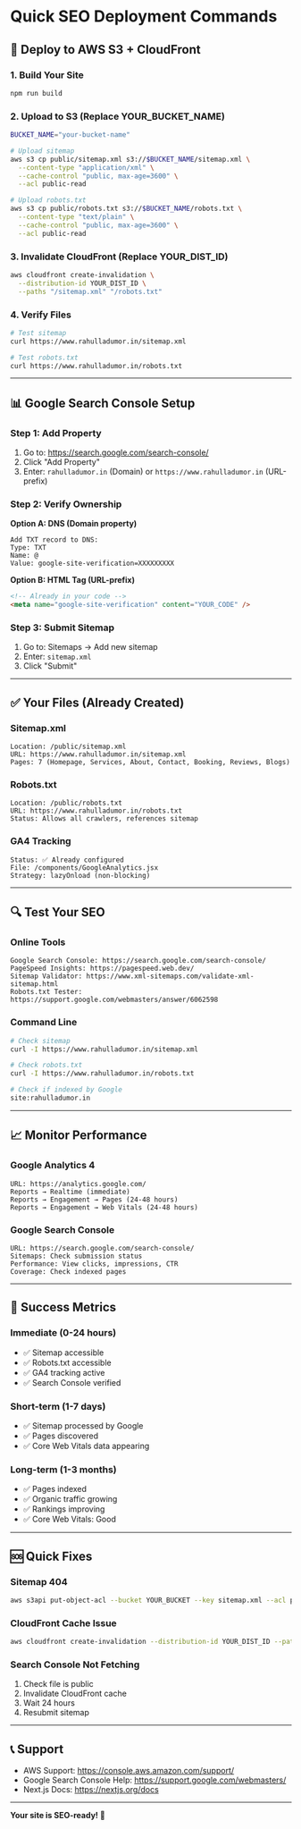 # Quick SEO Deployment Commands

## 🚀 Deploy to AWS S3 + CloudFront

### 1. Build Your Site
```bash
npm run build
```

### 2. Upload to S3 (Replace YOUR_BUCKET_NAME)
```bash
BUCKET_NAME="your-bucket-name"

# Upload sitemap
aws s3 cp public/sitemap.xml s3://$BUCKET_NAME/sitemap.xml \
  --content-type "application/xml" \
  --cache-control "public, max-age=3600" \
  --acl public-read

# Upload robots.txt
aws s3 cp public/robots.txt s3://$BUCKET_NAME/robots.txt \
  --content-type "text/plain" \
  --cache-control "public, max-age=3600" \
  --acl public-read
```

### 3. Invalidate CloudFront (Replace YOUR_DIST_ID)
```bash
aws cloudfront create-invalidation \
  --distribution-id YOUR_DIST_ID \
  --paths "/sitemap.xml" "/robots.txt"
```

### 4. Verify Files
```bash
# Test sitemap
curl https://www.rahulladumor.in/sitemap.xml

# Test robots.txt
curl https://www.rahulladumor.in/robots.txt
```

---

## 📊 Google Search Console Setup

### Step 1: Add Property
1. Go to: https://search.google.com/search-console/
2. Click "Add Property"
3. Enter: `rahulladumor.in` (Domain) or `https://www.rahulladumor.in` (URL-prefix)

### Step 2: Verify Ownership
**Option A: DNS (Domain property)**
```
Add TXT record to DNS:
Type: TXT
Name: @
Value: google-site-verification=XXXXXXXXX
```

**Option B: HTML Tag (URL-prefix)**
```html
<!-- Already in your code -->
<meta name="google-site-verification" content="YOUR_CODE" />
```

### Step 3: Submit Sitemap
1. Go to: Sitemaps → Add new sitemap
2. Enter: `sitemap.xml`
3. Click "Submit"

---

## ✅ Your Files (Already Created)

### Sitemap.xml
```
Location: /public/sitemap.xml
URL: https://www.rahulladumor.in/sitemap.xml
Pages: 7 (Homepage, Services, About, Contact, Booking, Reviews, Blogs)
```

### Robots.txt
```
Location: /public/robots.txt
URL: https://www.rahulladumor.in/robots.txt
Status: Allows all crawlers, references sitemap
```

### GA4 Tracking
```
Status: ✅ Already configured
File: /components/GoogleAnalytics.jsx
Strategy: lazyOnload (non-blocking)
```

---

## 🔍 Test Your SEO

### Online Tools
```
Google Search Console: https://search.google.com/search-console/
PageSpeed Insights: https://pagespeed.web.dev/
Sitemap Validator: https://www.xml-sitemaps.com/validate-xml-sitemap.html
Robots.txt Tester: https://support.google.com/webmasters/answer/6062598
```

### Command Line
```bash
# Check sitemap
curl -I https://www.rahulladumor.in/sitemap.xml

# Check robots.txt
curl -I https://www.rahulladumor.in/robots.txt

# Check if indexed by Google
site:rahulladumor.in
```

---

## 📈 Monitor Performance

### Google Analytics 4
```
URL: https://analytics.google.com/
Reports → Realtime (immediate)
Reports → Engagement → Pages (24-48 hours)
Reports → Engagement → Web Vitals (24-48 hours)
```

### Google Search Console
```
URL: https://search.google.com/search-console/
Sitemaps: Check submission status
Performance: View clicks, impressions, CTR
Coverage: Check indexed pages
```

---

## 🎯 Success Metrics

### Immediate (0-24 hours)
- ✅ Sitemap accessible
- ✅ Robots.txt accessible
- ✅ GA4 tracking active
- ✅ Search Console verified

### Short-term (1-7 days)
- ✅ Sitemap processed by Google
- ✅ Pages discovered
- ✅ Core Web Vitals data appearing

### Long-term (1-3 months)
- ✅ Pages indexed
- ✅ Organic traffic growing
- ✅ Rankings improving
- ✅ Core Web Vitals: Good

---

## 🆘 Quick Fixes

### Sitemap 404
```bash
aws s3api put-object-acl --bucket YOUR_BUCKET --key sitemap.xml --acl public-read
```

### CloudFront Cache Issue
```bash
aws cloudfront create-invalidation --distribution-id YOUR_DIST_ID --paths "/*"
```

### Search Console Not Fetching
1. Check file is public
2. Invalidate CloudFront cache
3. Wait 24 hours
4. Resubmit sitemap

---

## 📞 Support

- AWS Support: https://console.aws.amazon.com/support/
- Google Search Console Help: https://support.google.com/webmasters/
- Next.js Docs: https://nextjs.org/docs

---

**Your site is SEO-ready! 🎉**
